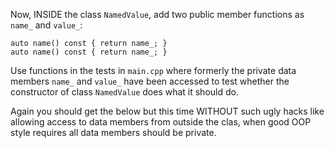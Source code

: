 Now, INSIDE the class `NamedValue`, add two public member
functions as `name_` and `value_`:

```
auto name() const { return name_; }
auto name() const { return name_; }
```

Use functions in the tests in `main.cpp` where formerly the
private data members `name_` and `value_` have been accessed
to test whether the constructor of class `NamedValue` does
what it should do.

Again you should get the below but this time WITHOUT such
ugly hacks like allowing access to data members from outside
the clas, when good OOP style requires all data members
should be private.